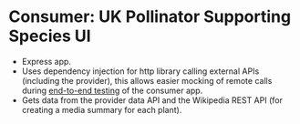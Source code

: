# Consumer: UK Pollinator Supporting Species UI

* Express app.
* Uses dependency injection for http library calling external APIs (including the provider), this allows easier mocking of remote calls during [end-to-end testing](consumer/e2e_test) of the consumer app.
* Gets data from the provider data API and the Wikipedia REST API (for creating a media summary for each plant).
